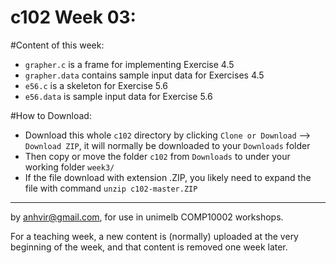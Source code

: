  c102 Week 03:
=======
#Content of this week:
  * `grapher.c` is a frame for implementing Exercise 4.5
  * `grapher.data` contains sample input data for Exercises 4.5
  * `e56.c` is a skeleton for Exercise 5.6
  * `e56.data` is sample input data for Exercise 5.6

#How to Download:
  * Download this whole `c102` directory by clicking `Clone or Download` --> `Download ZIP`, it will normally be downloaded to your `Downloads` folder
  * Then copy or move the folder `c102` from `Downloads` to under your working folder `week3/`
  * If the file download with extension .ZIP, you likely need to expand the file with command `unzip c102-master.ZIP`

-------------------------------------------------------------
by anhvir@gmail.com, for use in unimelb COMP10002 workshops.

For a teaching week, a new content is (normally) uploaded at the very beginning of the week, and that content is removed one week later.
